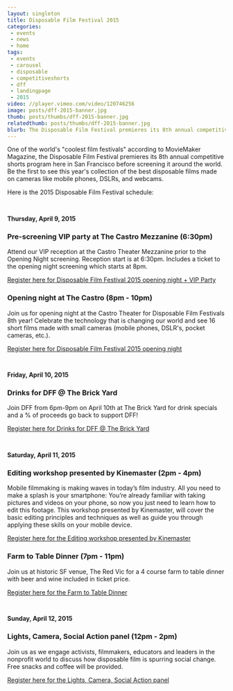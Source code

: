 ```yaml
---
layout: singleton
title: Disposable Film Festival 2015
categories:
 - events
 - news
 - home
tags:
 - events
 - carousel
 - disposable
 - competitiveshorts
 - dff
 - landingpage
 - 2015
video: //player.vimeo.com/video/120746256
image: posts/dff-2015-banner.jpg
thumb: posts/thumbs/dff-2015-banner.jpg
relatedthumb: posts/thumbs/dff-2015-banner.jpg
blurb: The Disposable Film Festival premieres its 8th annual competitive shorts program here in San Francisco before screening it around the world. Be the first to see this year's collection of the best disposable films made on cameras like mobile phones, DSLRs, and webcams.
---
```


One of the world's "coolest film festivals" according to MovieMaker Magazine, the Disposable Film Festival premieres its 8th annual competitive shorts program here in San Francisco before screening it around the world. Be the first to see this year's collection of the best disposable films made on cameras like mobile phones, DSLRs, and webcams.

Here is the 2015 Disposable Film Festival schedule:

<h4 style="padding-top: 24px;">Thursday, April 9, 2015</h4>

### Pre-screening VIP party at The Castro Mezzanine (6:30pm)

Attend our VIP reception at the Castro Theater Mezzanine prior to the Opening Night screening. Reception start is at 6:30pm. Includes a ticket to the opening night screening which starts at 8pm.

<a href="https://disposablefilmvip.attendease.com/" target="_blank">Register here for Disposable Film Festival 2015 opening night + VIP Party</a>

### Opening night at The Castro (8pm - 10pm)

Join us for opening night at the Castro Theater for Disposable Film Festivals 8th year! Celebrate the technology that is changing our world and see 16 short films made with small cameras (mobile phones, DSLR's, pocket cameras, etc.).

<a href="https://disposablefilmfest.attendease.com/" target="_blank">Register here for Disposable Film Festival 2015 opening night</a>

<h4 style="padding-top: 24px;">Friday, April 10, 2015</h4>

### Drinks for DFF @ The Brick Yard

Join DFF from 6pm-9pm on April 10th at The Brick Yard for drink specials and a % of proceeds go back to support DFF!

<a href="https://drinks4dff.attendease.com/" target="_blank">Register here for Drinks for DFF @ The Brick Yard</a>

<h4 style="padding-top: 24px;">Saturday, April 11, 2015</h4>

### Editing workshop presented by Kinemaster (2pm - 4pm)

Mobile filmmaking is making waves in today’s film industry. All you need to make a splash is your smartphone: You’re already familiar with taking pictures and videos on your phone, so now you just need to learn how to edit this footage. This workshop presented by Kinemaster, will cover the basic editing principles and techniques as well as guide you through applying these skills on your mobile device.

<a href="https://dffworkshop1.attendease.com/" target="_blank">Register here for the Editing workshop presented by Kinemaster</a>

### Farm to Table Dinner (7pm - 11pm)

Join us at historic SF venue, The Red Vic for a 4 course farm to table dinner with beer and wine included in ticket price.

<a href="https://farmtotable.attendease.com/" target="_blank">Register here for the Farm to Table Dinner</a>

<h4 style="padding-top: 24px;">Sunday, April 12, 2015</h4>

### Lights, Camera, Social Action panel (12pm - 2pm)

Join us as we engage activists, filmmakers, educators and leaders in the nonprofit world to discuss how disposable film is spurring social change. Free snacks and coffee will be provided.

<a href="https://dffworkshop2.attendease.com/" target="_blank">Register here for the Lights, Camera, Social Action panel</a>